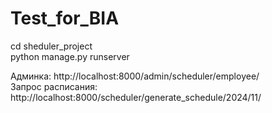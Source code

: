 # Test_for_BIA
  
cd sheduler_project  
python manage.py runserver  
  
Админка: http://localhost:8000/admin/scheduler/employee/  
Запрос расписания: http://localhost:8000/scheduler/generate_schedule/2024/11/  
